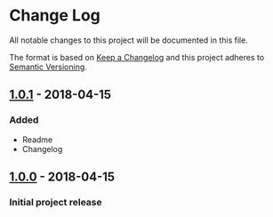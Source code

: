# Change Log
All notable changes to this project will be documented in this file.

The format is based on [Keep a Changelog](http://keepachangelog.com/) 
and this project adheres to [Semantic Versioning](http://semver.org/).

## [1.0.1] - 2018-04-15
### Added
- Readme
- Changelog

## [1.0.0] - 2018-04-15
### Initial project release

[1.0.1]: https://github.com/offdev/zwsp-steg-js/compare/6ff024c7adc465cb7451e55daaad8564c8f7c6d9...66d4d221ecb768f64a35960c515818d96d14b43a
[1.0.0]: https://github.com/offdev/zwsp-steg-js/releases/tag/1.0.0